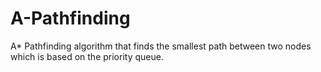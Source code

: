 # A-Pathfinding
A* Pathfinding algorithm that finds the smallest path between two nodes which is based on the priority queue.


